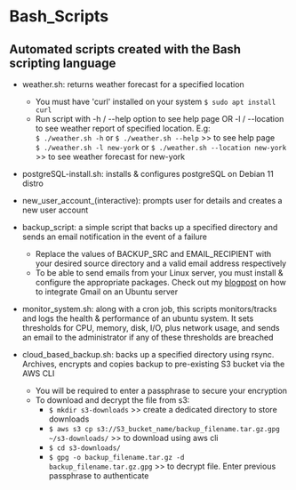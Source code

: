 # Bash_Scripts
## Automated scripts created with the Bash scripting language  
- weather.sh: returns weather forecast for a specified location  
    - You must have 'curl' installed on your system `$ sudo apt install curl`   
    - Run script with -h / --help option to see help page OR -l <location> / --location <location> to see weather report of specified location. E.g:  
      `$ ./weather.sh -h`  or `$ ./weather.sh --help` >> to see help page  
      `$ ./weather.sh -l new-york`  or  `$ ./weather.sh --location new-york` >> to see weather forecast for new-york   
- postgreSQL-install.sh: installs & configures postgreSQL on Debian 11 distro  
- new_user_account_(interactive): prompts user for details and creates a new user account  
- backup_script: a simple script that backs up a specified directory and sends an email notification in the event of a failure  
    - Replace the values of BACKUP_SRC and EMAIL_RECIPIENT with your desired source directory and a valid email address respectively  
    - To be able to send emails from your Linux server, you must install & configure the appropriate packages. Check out my [blogpost](https://medium.com/@anyagaladima_62348/integrate-gmail-with-an-ubuntu-server-by-lilian-galadima-4874356d406a) on how to integrate Gmail on an Ubuntu server
- monitor_system.sh: along with a cron job, this scripts monitors/tracks and logs the health & performance of an ubuntu system. It sets thresholds for CPU, memory, disk, I/O, plus network usage, and sends an email to the administrator if any of these thresholds are breached
  
- cloud_based_backup.sh: backs up a specified directory using rsync. Archives, encrypts and copies backup to pre-existing S3 bucket via the AWS CLI
  - You will be required to enter a passphrase to secure your encryption    
  - To download and decrypt the file from s3:  
    - `$ mkdir s3-downloads` >> create a dedicated directory to store downloads  
    - `$ aws s3 cp s3://S3_bucket_name/backup_filename.tar.gz.gpg ~/s3-downloads/` >> to download using aws cli
    - `$ cd s3-downloads/`    
    - `$ gpg -o backup_filename.tar.gz -d backup_filename.tar.gz.gpg` >> to decrypt file. Enter previous passphrase to authenticate    
